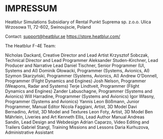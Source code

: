 # IMPRESSUM

Heatblur Simulations
Subsidiary of Rental Punkt Suprema sp. z.o.o.
Ulica Wrzosowa 11, 72-602, Swinoujscie, Poland

Contact: support@heatblur.se
https://store.heatblur.com/

The Heatblur F-4E Team:

Nicholas Dackard, Creative Director and Lead Artist
Krzysztof Sobczak, Technical Director and Lead Programmer
Aleksander Studen-Kirchner, Lead Producer and Narrative Lead
Daniel Tischner, Senior Programmer (UI, Systems and AI)
Dominik Głowacki, Programmer (Systems, Avionics, AI)
Szymon Skarzyński, Programmer (Systems, Avionics, AI)
Andrew O’Donnell, Programmer (Flight Dynamics and Engines)
Josh Nelson, Programmer (Weapons, Radar and Systems)
Terje Lindtveit, Programmer (Flight Dynamics and Engines)
Zander Labuschagne, Programmer (Systems and Avionics)
Will Harradine, Programmer (Systems and Avionics)
Igor Własny, Programmer (Systems and Avionics)
Yannis Leon Bößmann, Junior Programmer, Manual Editor
Nicola Faggiani, Artist, 3D Model
Davi Bernadino, Artist, 3D Model and Textures
Leon Foty, Artist, 3D Model
Ben Mährlein, Liveries and Art
Kenneth Ellis, Lead Author Manual
Andreas Sandin, Lead Design and Webdesign
Adrian Caparzo, Video Editing and Trailers
Gabriel Stangl, Training Missions and Lessons
Daria Kurhuzova, Administrative Assistant 
